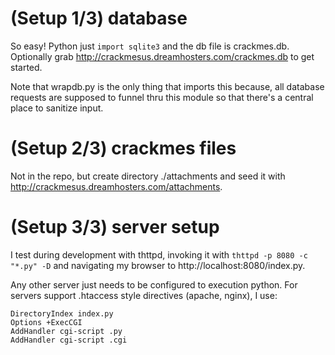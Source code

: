 
# (Setup 1/3) database
So easy! Python just `import sqlite3` and the db file is crackmes.db. Optionally grab http://crackmesus.dreamhosters.com/crackmes.db to get started.

Note that wrapdb.py is the only thing that imports this because, all database requests are supposed to funnel thru this module so that there's a central place to sanitize input.

# (Setup 2/3) crackmes files
Not in the repo, but create directory ./attachments and seed it with http://crackmesus.dreamhosters.com/attachments.

# (Setup 3/3) server setup
I test during development with thttpd, invoking it with `thttpd -p 8080 -c "*.py" -D` and navigating my browser to http://localhost:8080/index.py.

Any other server just needs to be configured to execution python. For servers support .htaccess style directives (apache, nginx), I use:
```
DirectoryIndex index.py
Options +ExecCGI
AddHandler cgi-script .py
AddHandler cgi-script .cgi
```


